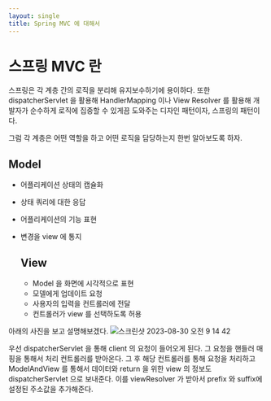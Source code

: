 ```yaml
---
layout: single
title: Spring MVC 에 대해서
---
```


# 스프링 MVC 란
스프링은 각 계층 간의 로직을 분리해 유지보수하기에 용이하다. 
또한 dispatcherServlet 을 활용해 HandlerMapping 이나 View Resolver 를 활용해 개발자가 
순수하게 로직에 집중할 수 있게끔 도와주는 디자인 패턴이자, 스프링의 패턴이다.

그럼 각 계층은 어떤 역할을 하고 어떤 로직을 담당하는지 한번 알아보도록 하자.

## Model
- 어플리케이션 상태의 캡슐화
- 상태 쿼리에 대한 응답
- 어플리케이션의 기능 표현
- 변경을 view 에 통지

  ## View
  - Model 을 화면에 시각적으로 표현
  - 모델에게 업데이트 요청
  - 사용자의 입력을 컨트롤러에 전달
  - 컨트롤러가 view 를 선택하도록 허용 

아래의 사진을 보고 설명해보겠다.
![스크린샷 2023-08-30 오전 9 14 42](https://github.com/rlaxoehd4234/rlaxoehd4234.github.io/assets/92311926/2ca78459-13f2-4986-a17c-d32896c233b3)

우선 dispatcherServlet 을 통해 client 의 요청이 들어오게 된다.
그 요청을 핸들러 매핑을 통해서 처리 컨트롤러를 받아온다. 그 후 해당 컨트롤러를 통해 요청을 처리하고 ModelAndView 를 통해서 
데이터와 return 을 위한 view 의 정보도 dispatcherServlet 으로 보내준다. 이를 viewResolver 가 받아서 prefix 와 suffix에 설정된 
주소값을 추가해준다. 

